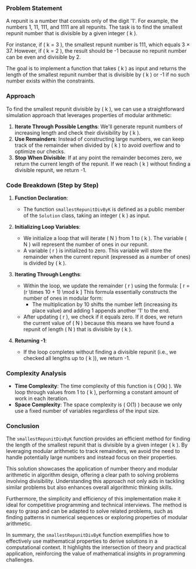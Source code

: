 

### Problem Statement
A repunit is a number that consists only of the digit '1'. For example, the numbers 1, 11, 111, and 1111 are all repunits. The task is to find the smallest repunit number that is divisible by a given integer \( k \).

For instance, if \( k = 3 \), the smallest repunit number is 111, which equals 3 × 37. However, if \( k = 2 \), the result should be -1 because no repunit number can be even and divisible by 2.

The goal is to implement a function that takes \( k \) as input and returns the length of the smallest repunit number that is divisible by \( k \) or -1 if no such number exists within the constraints.

### Approach
To find the smallest repunit divisible by \( k \), we can use a straightforward simulation approach that leverages properties of modular arithmetic:
1. **Iterate Through Possible Lengths**: We'll generate repunit numbers of increasing length and check their divisibility by \( k \).
2. **Use Remainders**: Instead of constructing large numbers, we can keep track of the remainder when divided by \( k \) to avoid overflow and to optimize our checks.
3. **Stop When Divisible**: If at any point the remainder becomes zero, we return the current length of the repunit. If we reach \( k \) without finding a divisible repunit, we return -1.

### Code Breakdown (Step by Step)

1. **Function Declaration**:
   - The function `smallestRepunitDivByK` is defined as a public member of the `Solution` class, taking an integer \( k \) as input.

2. **Initializing Loop Variables**:
   - We initialize a loop that will iterate \( N \) from 1 to \( k \). The variable \( N \) will represent the number of ones in our repunit.
   - A variable \( r \) is initialized to zero. This variable will store the remainder when the current repunit (expressed as a number of ones) is divided by \( k \).

3. **Iterating Through Lengths**:
   - Within the loop, we update the remainder \( r \) using the formula: 
     \[
     r = (r \times 10 + 1) \mod k
     \]
     This formula essentially constructs the number of ones in modular form:
     - The multiplication by 10 shifts the number left (increasing its place value) and adding 1 appends another '1' to the end.
   - After updating \( r \), we check if it equals zero. If it does, we return the current value of \( N \) because this means we have found a repunit of length \( N \) that is divisible by \( k \).

4. **Returning -1**:
   - If the loop completes without finding a divisible repunit (i.e., we checked all lengths up to \( k \)), we return -1.

### Complexity Analysis
- **Time Complexity**: The time complexity of this function is \( O(k) \). We loop through values from 1 to \( k \), performing a constant amount of work in each iteration.
- **Space Complexity**: The space complexity is \( O(1) \) because we only use a fixed number of variables regardless of the input size.

### Conclusion
The `smallestRepunitDivByK` function provides an efficient method for finding the length of the smallest repunit that is divisible by a given integer \( k \). By leveraging modular arithmetic to track remainders, we avoid the need to handle potentially large numbers and instead focus on their properties.

This solution showcases the application of number theory and modular arithmetic in algorithm design, offering a clear path to solving problems involving divisibility. Understanding this approach not only aids in tackling similar problems but also enhances overall algorithmic thinking skills.

Furthermore, the simplicity and efficiency of this implementation make it ideal for competitive programming and technical interviews. The method is easy to grasp and can be adapted to solve related problems, such as finding patterns in numerical sequences or exploring properties of modular arithmetic.

In summary, the `smallestRepunitDivByK` function exemplifies how to effectively use mathematical properties to derive solutions in a computational context. It highlights the intersection of theory and practical application, reinforcing the value of mathematical insights in programming challenges.
